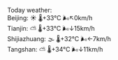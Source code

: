 Today weather:  
Beijing: ☀️ 🌡️+33°C 🌬️↖0km/h  
Tianjin: ⛅️  🌡️+33°C 🌬️↓15km/h  
Shijiazhuang: 🌫  🌡️+32°C 🌬️←7km/h  
Tangshan: ⛅️  🌡️+34°C 🌬️↓11km/h  
